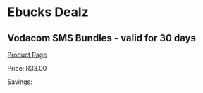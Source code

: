 
# Ebucks Dealz
## Vodacom SMS Bundles - valid for 30 days
[Product Page](https://www.ebucks.com/web/shop/productSelected.do?prodId=289806442&catId=300)

Price: R33.00

Savings: 


	
